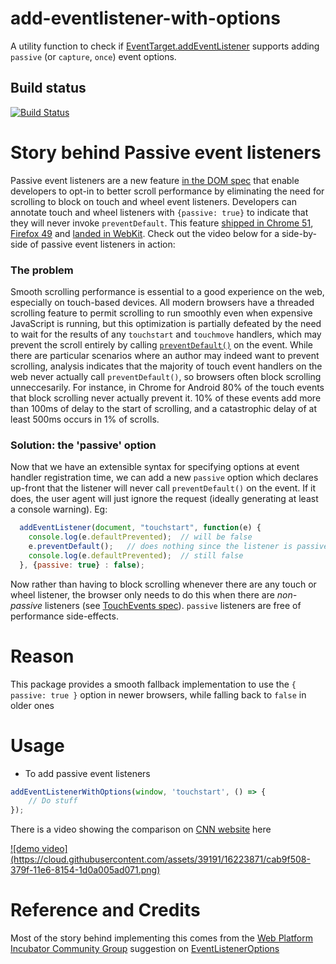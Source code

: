 # add-eventlistener-with-options
A utility function to check if [EventTarget.addEventListener](https://developer.mozilla.org/en-US/docs/Web/API/EventTarget/addEventListener) supports adding `passive` (or `capture`, `once`) event options.

## Build status
[![Build Status](https://travis-ci.org/addi90/add-eventlistener-with-options.svg?branch=master)](https://travis-ci.org/addi90/add-eventlistener-with-options)

# Story behind Passive event listeners 

Passive event listeners are a new feature [in the DOM spec](https://dom.spec.whatwg.org/#dom-eventlisteneroptions-passive) that enable developers to opt-in to better scroll performance by eliminating the need for scrolling to block on touch and wheel event listeners.  Developers can annotate touch and wheel listeners with `{passive: true}` to indicate that they will never invoke `preventDefault`.  This feature [shipped in Chrome 51](https://www.chromestatus.com/features/5745543795965952), [Firefox 49](https://bugzilla.mozilla.org/show_bug.cgi?id=1266066) and [landed in WebKit](https://bugs.webkit.org/show_bug.cgi?id=158601). Check out the video below for a side-by-side of passive event listeners in action:


### The problem

Smooth scrolling performance is essential to a good experience on the web, especially on touch-based devices.
All modern browsers have a threaded scrolling feature to permit scrolling to run smoothly even when expensive
JavaScript is running, but this optimization is partially defeated by the need to wait for the results of
any `touchstart` and `touchmove` handlers, which may prevent the scroll entirely by calling [`preventDefault()`](http://www.w3.org/TR/touch-events/#the-touchstart-event) on the event. While there are particular scenarios where an author may indeed want to prevent scrolling, analysis indicates that the majority of touch event handlers on the web never actually
call `preventDefault()`, so browsers often block scrolling unneccesarily. For instance, in Chrome for Android 80% of the touch events that block scrolling never actually prevent it. 10% of these events add more than 100ms of delay to the start of scrolling, and a catastrophic delay of at least 500ms occurs in 1% of scrolls.

### Solution: the 'passive' option

Now that we have an extensible syntax for specifying options at event handler registration time, we can add a new `passive` option which declares up-front that the listener will never call `preventDefault()` on the event.  If it does, the user agent will just ignore the request (ideally generating at least a console warning). Eg:

```javascript
  addEventListener(document, "touchstart", function(e) {
    console.log(e.defaultPrevented);  // will be false
    e.preventDefault();   // does nothing since the listener is passive
    console.log(e.defaultPrevented);  // still false
  }, {passive: true} : false);
```

Now rather than having to block scrolling whenever there are any touch or wheel listener, the browser only needs to do this when there are *non-passive* listeners (see [TouchEvents spec](http://w3c.github.io/touch-events/#cancelability)).  `passive` listeners are free of performance side-effects.

# Reason
This package provides a smooth fallback implementation to use the `{ passive: true }` option in newer browsers, while falling back to `false` in older ones

# Usage

- To add passive event listeners

```javascript
addEventListenerWithOptions(window, 'touchstart', () => {
    // Do stuff
});
```


There is a video showing the comparison on [CNN website](https://www.cnn.com) here

<a href="https://www.youtube.com/watch?v=NPM6172J22g">
![demo video](https://cloud.githubusercontent.com/assets/39191/16223871/cab9f508-379f-11e6-8154-1d0a005ad071.png)
</a>

# Reference and Credits
Most of the story behind implementing this comes from the [Web Platform Incubator Community Group](https://www.w3.org/blog/2015/07/wicg/) suggestion on [EventListenerOptions](https://github.com/WICG/EventListenerOptions/blob/gh-pages/explainer.md)
